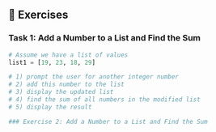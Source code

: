 ## 📝 Exercises

### Task 1: Add a Number to a List and Find the Sum
```python
# Assume we have a list of values
list1 = [19, 23, 18, 29]

# 1) prompt the user for another integer number
# 2) add this number to the list
# 3) display the updated list
# 4) find the sum of all numbers in the modified list
# 5) display the result

### Exercise 2: Add a Number to a List and Find the Sum
